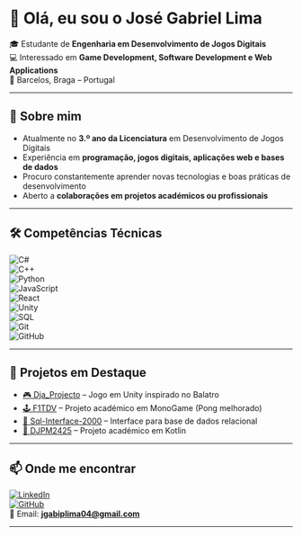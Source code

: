 # 👋 Olá, eu sou o José Gabriel Lima  

🎓 Estudante de **Engenharia em Desenvolvimento de Jogos Digitais**  
💻 Interessado em **Game Development, Software Development e Web Applications**  
📍 Barcelos, Braga – Portugal  

---

## 🚀 Sobre mim  
- Atualmente no **3.º ano da Licenciatura** em Desenvolvimento de Jogos Digitais  
- Experiência em **programação, jogos digitais, aplicações web e bases de dados**  
- Procuro constantemente aprender novas tecnologias e boas práticas de desenvolvimento  
- Aberto a **colaborações em projetos académicos ou profissionais**  

---

## 🛠️ Competências Técnicas  

![C#](https://img.shields.io/badge/Code-C%23-239120?logo=csharp&logoColor=white)  
![C++](https://img.shields.io/badge/Code-C++-00599C?logo=cplusplus&logoColor=white)  
![Python](https://img.shields.io/badge/Code-Python-3776AB?logo=python&logoColor=white)  
![JavaScript](https://img.shields.io/badge/Code-JavaScript-F7DF1E?logo=javascript&logoColor=black)  
![React](https://img.shields.io/badge/Framework-React-61DAFB?logo=react&logoColor=black)  
![Unity](https://img.shields.io/badge/Engine-Unity-000000?logo=unity&logoColor=white)  
![SQL](https://img.shields.io/badge/Database-SQL-4479A1?logo=postgresql&logoColor=white)  
![Git](https://img.shields.io/badge/Version%20Control-Git-F05032?logo=git&logoColor=white)  
![GitHub](https://img.shields.io/badge/Platform-GitHub-181717?logo=github&logoColor=white)  

---

## 📌 Projetos em Destaque  
- [🎮 Dja_Projecto](https://github.com/GabrielLima00/Dja_Projecto) – Jogo em Unity inspirado no Balatro  
- [🕹️ F1TDV](https://github.com/HenriqueVFBras/F1TDV) – Projeto académico em MonoGame (Pong melhorado)  
- [💾 Sql-Interface-2000](https://github.com/GabrielLima00/Sql-Interface-2000) – Interface para base de dados relacional  
- [📱 DJPM2425](https://github.com/GabrielLima00/DJPM2425) – Projeto académico em Kotlin  

---


## 📫 Onde me encontrar  
[![LinkedIn](https://img.shields.io/badge/LinkedIn-blue?logo=linkedin&logoColor=white)](https://www.linkedin.com/in/gabriel-lima-191878385/)  
[![GitHub](https://img.shields.io/badge/GitHub-black?logo=github&logoColor=white)](https://github.com/GabrielLima00)  
📧 Email: **jgabiplima04@gmail.com**  

---
